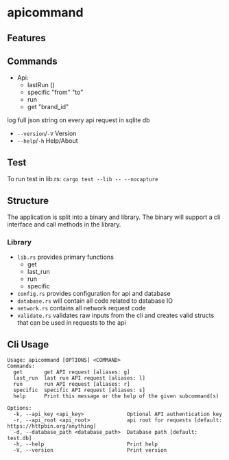 # apicommand

## Features

## Commands

- Api:
  - lastRun ()
  - specific "from" "to"
  - run
  - get "brand_id"

log full json string on every api request in sqlite db

- `--version`/`-V` Version
- `--help`/`-h` Help/About

## Test

To run test in lib.rs: `cargo test --lib -- --nocapture`

## Structure

The application is split into a binary and library. The binary will support a cli interface and call methods in the library.

### Library

- `lib.rs` provides primary functions
  - get
  - last_run
  - run
  - specific
- `config.rs` provides configuration for api and database
- `database.rs` will contain all code related to database IO
- `network.rs` contains all network request code
- `validate.rs` validates raw inputs from the cli and creates valid structs that can be used in requests to the api

## Cli Usage

```
Usage: apicommand [OPTIONS] <COMMAND>
Commands:
  get       get API request [aliases: g]
  last_run  last run API request [aliases: l]
  run       run API request [aliases: r]
  specific  specific API request [aliases: s]
  help      Print this message or the help of the given subcommand(s)

Options:
  -k, --api_key <api_key>              Optional API authentication key
  -r, --api_root <api_root>            api root for requests [default: https://httpbin.org/anything]
  -d, --database_path <database_path>  Database path [default: test.db]
  -h, --help                           Print help
  -V, --version                        Print version
```
